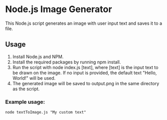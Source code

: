 # Node.js Image Generator

This Node.js script generates an image with user input text and saves it to a file.

## Usage

1. Install Node.js and NPM.
2. Install the required packages by running npm install.
3. Run the script with node index.js [text], where [text] is the input text to be drawn on the image. If no input is provided, the default text "Hello, World!" will be used.
4. The generated image will be saved to output.png in the same directory as the script.

### Example usage:

`node textToImage.js "My custom text"`
